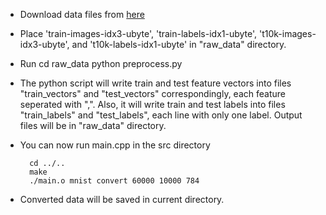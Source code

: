 * Download data files from [here](http://yann.lecun.com/exdb/mnist/)

* Place 'train-images-idx3-ubyte', 'train-labels-idx1-ubyte', 't10k-images-idx3-ubyte', and 't10k-labels-idx1-ubyte' in "raw_data" directory.

* Run
		cd raw_data
		python preprocess.py

* The python script will write train and test feature vectors into files "train_vectors" and "test_vectors" correspondingly, each feature seperated with ",". Also, it will write train and test labels into files "train_labels" and "test_labels", each line with only one label. Output files will be in "raw_data" directory.

* You can now run main.cpp in the src directory

		cd ../..
		make
		./main.o mnist convert 60000 10000 784

* Converted data will be saved in current directory.
